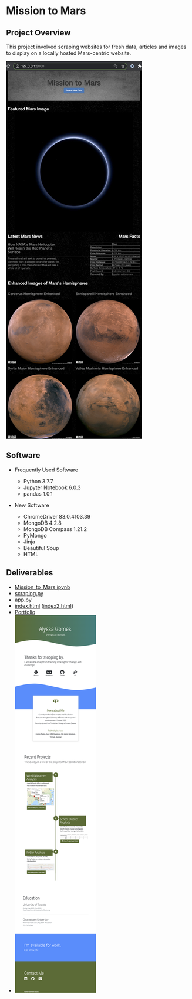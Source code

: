 # Mission to Mars

## Project Overview
This project involved scraping websites for fresh data, articles and images to display on a locally hosted Mars-centric website.

![Mars site](https://github.com/Alyssa-CG/Module10-Mission-to-Mars/blob/master/Mission%20to%20Mars.png)

## Software
* Frequently Used Software
    * Python 3.7.7
    * Jupyter Notebook 6.0.3
    * pandas 1.0.1

* New Software
    * ChromeDriver 83.0.4103.39
    * MongoDB 4.2.8
    * MongoDB Compass 1.21.2
    * PyMongo
    * Jinja
    * Beautiful Soup
    * HTML
    
## Deliverables
* [Mission_to_Mars.ipynb](https://github.com/Alyssa-CG/Module10-Mission-to-Mars/blob/master/Mission_to_Mars.ipynb)
* [scraping.py](https://github.com/Alyssa-CG/Module10-Mission-to-Mars/blob/master/apps/scraping.py)
* [app.py](https://github.com/Alyssa-CG/Module10-Mission-to-Mars/blob/master/apps/app.py)
* [index.html](https://github.com/Alyssa-CG/Module10-Mission-to-Mars/blob/master/apps/templates/index.html) ([index2.html](https://github.com/Alyssa-CG/Module10-Mission-to-Mars/blob/master/apps/templates/index2.html))
* [Portfolio](https://github.com/Alyssa-CG/Portfolio)
* ![Portfolio screenshot](https://github.com/Alyssa-CG/Portfolio/blob/master/PortfolioV1.png)